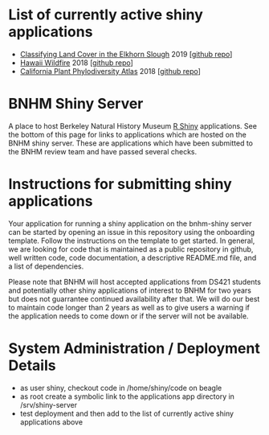# List of currently active shiny applications 
 * [Classifying Land Cover in the Elkhorn Slough](https://bnhm-shiny.berkeley.edu/ElkhornSloughPublic/) 2019 [[github repo](https://github.com/mvandop/ElkhornSloughPublic)]
 * [Hawaii Wildfire](https://bnhm-shiny.berkeley.edu/HWMO/) 2018 [[github repo](https://github.com/niklaslollo/HWMO_webapp)]
 * [California Plant Phylodiversity Atlas](https://bnhm-shiny.berkeley.edu/cappa/) 2018 [[github repo](https://github.com/matthewkling/cappa)]

# BNHM Shiny Server
A place to host Berkeley Natural History Museum [R Shiny](https://shiny.rstudio.com/) applications.  See the bottom of this page for links to applications which are hosted on the BNHM shiny server.  These are applications which have been submitted to the BNHM review team and have passed several checks.  

# Instructions for submitting shiny applications

Your application for running a shiny application on the bnhm-shiny server can be started by opening an issue in this repository using the onboarding template. Follow the instructions on the template to get started.  In general, we are looking for code that is maintained as a public repository in github, well written code, code documentation, a descriptive README.md file, and a list of dependencies. 
 
Please note that BNHM will host accepted applications from DS421 students and potentially other shiny applications of interest to BNHM for two years but does not guarrantee continued availability after that.  We will do our best to maintain code longer than 2 years as well as to give users a warning if the application needs to come down or if the server will not be available.
 
 # System Administration / Deployment Details
  * as user shiny, checkout code in /home/shiny/code on beagle
  * as root create a symbolic link to the applications app directory in /srv/shiny-server
  * test deployment and then add to the list of currently active shiny applications above



